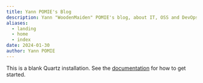 ```yaml
---
title: Yann POMIE's Blog
description: Yann "WoodenMaiden" POMIE's blog, about IT, OSS and DevOps
aliases:
  - landing
  - home
  - index
date: 2024-01-30
author: Yann POMIE
---
```


This is a blank Quartz installation.
See the [documentation](https://quartz.jzhao.xyz) for how to get started.
